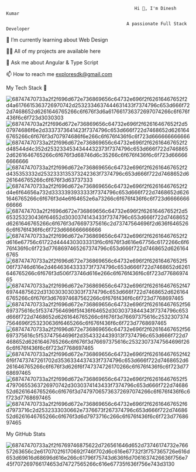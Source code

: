 
                                                     Hi 👋, I'm Dinesh Kumar
                                                     
                                                  A passionate Full Stack Developer

🌱 I’m currently learning about Web Design

👨‍💻 All of my projects are available here

💬 Ask me about Angular & Type Script

📫 How to reach me exploresdk@gmail.com



My Tech Stack 🚀


![68747470733a2f2f696d672e736869656c64732e696f2f62616467652f2d4a6176615363726970742d2532334637444631433f7374796c653d666f722d7468652d6261646765266c6f676f3d6a617661736372697074266c6f676f436f6c6f723d3030303](https://github.com/Dineshcoder0/Dineshcoder0/assets/130560471/b994970a-7916-41b1-b742-73483b60d412)
![687474703a2f2f696d672e736869656c64732e696f2f62616467652f2d507974686f6e2d3337373641423f7374796c653d666f722d7468652d6261646765266c6f676f3d707974686f6e266c6f676f436f6c6f723d666666666666](https://github.com/Dineshcoder0/Dineshcoder0/assets/130560471/4301e620-7578-4499-8c04-8d43773c378f)
![68747470733a2f2f696d672e736869656c64732e696f2f62616467652f2d48544d4c352d2532334534344432373f7374796c653d666f722d7468652d6261646765266c6f676f3d68746d6c35266c6f676f436f6c6f723d666666666666](https://github.com/Dineshcoder0/Dineshcoder0/assets/130560471/d84ee248-fb62-49de-9cab-79bf84ef48bd)
![68747470733a2f2f696d672e736869656c64732e696f2f62616467652f2d435353332d2532333135373242363f7374796c653d666f722d7468652d6261646765266c6f676f3d63737333](https://github.com/Dineshcoder0/Dineshcoder0/assets/130560471/f43d2634-70e5-4f4c-b0a0-d721383066a1)
![68747470733a2f2f696d672e736869656c64732e696f2f62616467652f2d4e6f64656a732d3333393933333f7374796c653d666f722d7468652d6261646765266c6f676f3d4e6f64652e6a73266c6f676f436f6c6f723d666666666666](https://github.com/Dineshcoder0/Dineshcoder0/assets/130560471/fa23ad67-4e51-444f-9b47-df5f99f9a8eb)
![687474703a2f2f696d672e736869656c64732e696f2f62616467652f2d5653253230436f64652d3030374143433f7374796c653d666f722d7468652d6261646765266c6f676f3d76697375616c2d73747564696f2d636f6465266c6f676f436f6c6f723d666666666666](https://github.com/Dineshcoder0/Dineshcoder0/assets/130560471/a9167fb7-d80d-4faa-ab3c-0a920b995863)
![68747470733a2f2f696d672e736869656c64732e696f2f62616467652f2d616e67756c61722d4444303033313f6c6f676f3d616e67756c6172266c6f676f436f6c6f723d7768697465267374796c653d666f722d7468652d6261646765](https://github.com/Dineshcoder0/Dineshcoder0/assets/130560471/be676351-1884-4c45-b762-3f68f0f5b107)
![68747470733a2f2f696d672e736869656c64732e696f2f62616467652f506f73746d616e2d4646364333373f7374796c653d666f722d7468652d6261646765266c6f676f3d506f73746d616e266c6f676f436f6c6f723d7768697465](https://github.com/Dineshcoder0/Dineshcoder0/assets/130560471/9e2990e6-8714-4a96-b2c1-793aa7a1849d)
![68747470733a2f2f696d672e736869656c64732e696f2f62616467652f4769744875622d3130303030303f7374796c653d666f722d7468652d6261646765266c6f676f3d676974687562266c6f676f436f6c6f723d7768697465](https://github.com/Dineshcoder0/Dineshcoder0/assets/130560471/eafab037-c47a-45f5-ac69-43fb0d102724)
![68747470733a2f2f696d672e736869656c64732e696f2f62616467652f56697375616c5f53747564696f5f436f64652d3030373844343f7374796c653d666f722d7468652d6261646765266c6f676f3d76697375616c25323073747564696f253230636f6465266c6f676f436f6c6f723d7768697465](https://github.com/Dineshcoder0/Dineshcoder0/assets/130560471/47e9ef6d-a168-45c9-bf71-8c166be73293)
![68747470733a2f2f696d672e736869656c64732e696f2f62616467652f56697375616c5f53747564696f2d3543324439313f7374796c653d666f722d7468652d6261646765266c6f676f3d76697375616c25323073747564696f266c6f676f436f6c6f723d7768697465](https://github.com/Dineshcoder0/Dineshcoder0/assets/130560471/821ea18f-db93-4282-9e2c-d349b662db44)
![68747470733a2f2f696d672e736869656c64732e696f2f62616467652f426f6f7473747261702d3536334437433f7374796c653d666f722d7468652d6261646765266c6f676f3d626f6f747374726170266c6f676f436f6c6f723d7768697465](https://github.com/Dineshcoder0/Dineshcoder0/assets/130560471/66e11233-9712-4536-aa5a-6d58ace08a04)
![68747470733a2f2f696d672e736869656c64732e696f2f62616467652f547970655363726970742d3030374143433f7374796c653d666f722d7468652d6261646765266c6f676f3d74797065736372697074266c6f676f436f6c6f723d7768697465](https://github.com/Dineshcoder0/Dineshcoder0/assets/130560471/0b278d21-5ff6-4375-94a1-3f0b557a76d5)
![68747470733a2f2f696d672e736869656c64732e696f2f62616467652f6d7973716c2d2532333030662e7376673f267374796c653d666f722d7468652d6261646765266c6f676f3d6d7973716c266c6f676f436f6c6f723d7768697465](https://github.com/Dineshcoder0/Dineshcoder0/assets/130560471/964e4999-482f-4570-9d0c-45bcb43b534b)






My GitHub Stats



![68747470733a2f2f6769746875622d726561646d652d73746174732e76657263656c2e6170702f6170692f746f702d6c616e67732f3f757365726e616d653d69616d68696d616e266c61796f75743d636f6d7061637426636f756e745f707269766174653d74727565266c616e67735f636f756e743d3130](https://github.com/Dineshcoder0/Dineshcoder0/assets/130560471/c045b951-e22f-4c29-83e0-241acdcc475a)




